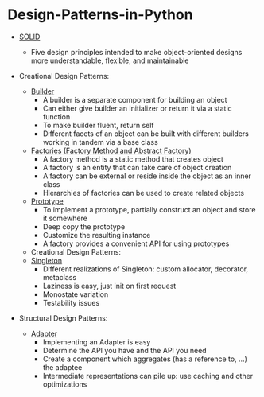 # Design-Patterns-in-Python

- [SOLID](https://github.com/Yanivv77/Design-Patterns-in-Python/tree/main/01_Solid)
  - Five design principles intended to make object-oriented designs more understandable, flexible, and maintainable 

- Creational Design Patterns:
  - [Builder](/02_Builder)
    - A builder is a separate component for building an object
    - Can either give builder an initializer or return it via a static function
    - To make builder fluent, return self
    - Different facets of an object can be built with different builders working in tandem via a base class
  - [Factories (Factory Method and Abstract Factory)](/03_Factories)
    - A factory method is a static method that creates object
    - A factory is an entity that can take care of object creation
    - A factory can be external or reside inside the object as an inner class
    - Hierarchies of factories can be used to create related objects
  - [Prototype](/04_Prototype)
    - To implement a prototype, partially construct an object and store it somewhere
    - Deep copy the prototype
    - Customize the resulting instance
    - A factory provides a convenient API for using prototypes
  - Creational Design Patterns:
  - [Singleton](/05_Singleton)
    - Different realizations of Singleton: custom allocator, decorator, metaclass
    - Laziness is easy, just init on first request
    - Monostate variation
    - Testability issues

- Structural Design Patterns: 
  - [Adapter](/06_Adapter)
    - Implementing an Adapter is easy
    - Determine the API you have and the API you need
    - Create a component which aggregates (has a reference to, ...) the adaptee
    - Intermediate representations can pile up: use caching and other optimizations